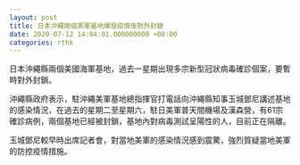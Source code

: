 ```yaml
---
layout: post
title: 日本沖繩兩個美軍基地爆發疫情後對外封鎖
date: 2020-07-12 14:04:01.000000000 +08:00
categories: rthk
---
```


日本沖繩縣兩個美國海軍基地，過去一星期出現多宗新型冠狀病毒確診個案，要暫時對外封鎖。

沖繩縣政府表示，駐沖繩美軍基地總指揮官打電話向沖繩縣知事玉城鄧尼講述基地的感染情況，在過去的星期二至星期六，駐日美軍普天間機場及漢森營，有61宗確診病例，兩個基地已經被封鎖，基地內對病毒測試呈陽性的人，目前正在隔離。

玉城鄧尼較早時出席記者會，對當地美軍的感染情況感到震驚，強烈質疑當地美軍的防控疫情措施。
